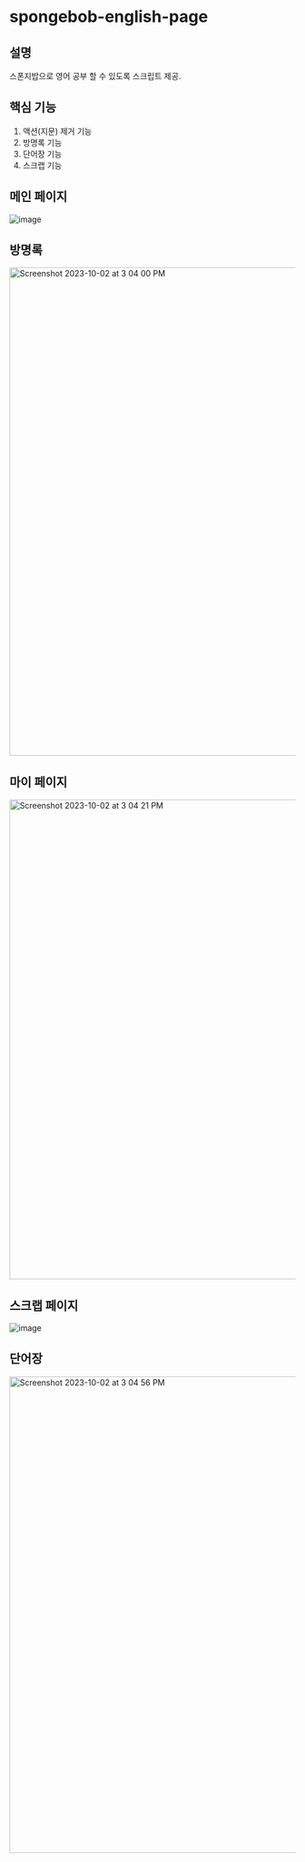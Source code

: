 # spongebob-english-page

## 설명
스폰지밥으로 영어 공부 할 수 있도록 스크립트 제공.<br>

## 핵심 기능
1. 액션(지문) 제거 기능<br>
2. 방명록 기능<br>
3. 단어장 기능<br>
4. 스크랩 기능<br>

## 메인 페이지

![image](https://github.com/taeseokyang/spongebob-english-study-web/assets/136783693/5038c353-1942-4736-ad84-5e527ebc66ac)

## 방명록

<img width="859" alt="Screenshot 2023-10-02 at 3 04 00 PM" src="https://github.com/taeseokyang/spongebob-english-study-web/assets/136783693/d54ca385-6d58-4a41-a9d1-95e9d0090d96">

## 마이 페이지
<img width="844" alt="Screenshot 2023-10-02 at 3 04 21 PM" src="https://github.com/taeseokyang/spongebob-english-study-web/assets/136783693/df134076-29a5-491f-9266-461774ec3f5c">

## 스크랩 페이지

![image](https://github.com/taeseokyang/spongebob-english-study-web/assets/136783693/7792f47b-1f0b-4d1d-b718-da94be831859)

## 단어장
<img width="838" alt="Screenshot 2023-10-02 at 3 04 56 PM" src="https://github.com/taeseokyang/spongebob-english-study-web/assets/136783693/558957ce-6251-4c8c-a9eb-44b829598813">

